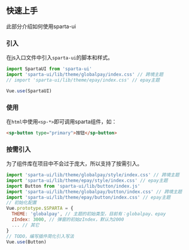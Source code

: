快速上手
---
此部分介绍如何使用sparta-ui

### 引入
在js入口文件中引入`sparta-ui`的脚本和样式。

```js
import SpartaUI from 'sparta-ui'
import 'sparta-ui/lib/theme/globalpay/index.css' // 跨境主题
// import 'sparta-ui/lib/theme/epay/index.css' // epay主题

Vue.use(SpartaUI)
```

### 使用
在`html`中使用`<sp-*>`即可调用sparta组件，如：

```html
<sp-button type="primary">按钮</sp-button>
```

### 按需引入
为了组件库在项目中不会过于庞大，所以支持了按需引入。

```js
import 'sparta-ui/lib/theme/globalpay/style/index.css' // 跨境主题
import 'sparta-ui/lib/theme/epay/style/index.css' // epay主题
import Button from 'sparta-ui/lib/button/index.js'
import 'sparta-ui/lib/theme/globalpay/button/index.css' // 跨境主题
import 'sparta-ui/lib/theme/epay/button/index.css' // epay主题
// 初始化配置
Vue.prototype.$SPARTA = {
  THEME: 'globalpay', // 主题的初始类型，目前有：globalpay、epay
  zIndex: 3000, // 弹窗的初始zIndex，默认为2000
  ... // 其它
}
// TODO，编写插件简化引入写法
Vue.use(Button)
```